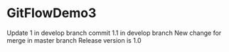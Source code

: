 # GitFlowDemo3
Update 1 in develop branch
commit 1.1 in develop branch 
New change for merge in master branch
Release version is 1.0